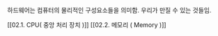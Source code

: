 하드웨어는 컴퓨터의 물리적인 구성요소들을 의미함.
우리가 만질 수 있는 것들임.

[[02.1. CPU( 중앙 처리 장치 )]]
[[02.2. 메모리 ( Memory )]]




